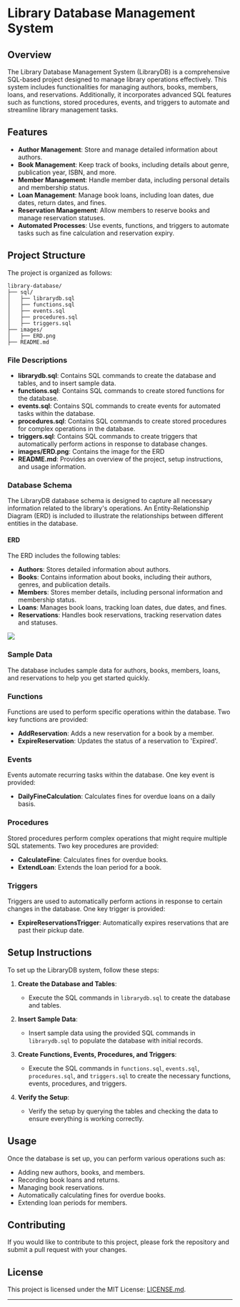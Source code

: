 # Library Database Management System

## Overview

The Library Database Management System (LibraryDB) is a comprehensive SQL-based project designed to manage library 
operations effectively. This system includes functionalities for managing authors, books, members, loans, and 
reservations. Additionally, it incorporates advanced SQL features such as functions, stored procedures, events, 
and triggers to automate and streamline library management tasks.

## Features

- **Author Management**: Store and manage detailed information about authors.
- **Book Management**: Keep track of books, including details about genre, publication year, ISBN, and more.
- **Member Management**: Handle member data, including personal details and membership status.
- **Loan Management**: Manage book loans, including loan dates, due dates, return dates, and fines.
- **Reservation Management**: Allow members to reserve books and manage reservation statuses.
- **Automated Processes**: Use events, functions, and triggers to automate tasks such as fine calculation and reservation expiry.

## Project Structure

The project is organized as follows:

```
library-database/
├── sql/
│   ├── librarydb.sql
│   ├── functions.sql
│   ├── events.sql
│   ├── procedures.sql
│   ├── triggers.sql
├── images/
│   ├── ERD.png
├── README.md
```

### File Descriptions

- **librarydb.sql**: Contains SQL commands to create the database and tables, and to insert sample data.
- **functions.sql**: Contains SQL commands to create stored functions for the database.
- **events.sql**: Contains SQL commands to create events for automated tasks within the database.
- **procedures.sql**: Contains SQL commands to create stored procedures for complex operations in the database.
- **triggers.sql**: Contains SQL commands to create triggers that automatically perform actions in response to database changes.
- **images/ERD.png**: Contains the image for the ERD
- **README.md**: Provides an overview of the project, setup instructions, and usage information.


### Database Schema

The LibraryDB database schema is designed to capture all necessary information related to the library's operations. 
An Entity-Relationship Diagram (ERD) is included to illustrate the relationships between different entities in the 
database.

#### ERD

The ERD includes the following tables:

- **Authors**: Stores detailed information about authors.
- **Books**: Contains information about books, including their authors, genres, and publication details.
- **Members**: Stores member details, including personal information and membership status.
- **Loans**: Manages book loans, tracking loan dates, due dates, and fines.
- **Reservations**: Handles book reservations, tracking reservation dates and statuses.

<img src="https://github.com/mrowurakwarteng/library-management-system/blob/main/images/ERD.png">

### Sample Data

The database includes sample data for authors, books, members, loans, and reservations to help you get started quickly.

### Functions

Functions are used to perform specific operations within the database. Two key functions are provided:

- **AddReservation**: Adds a new reservation for a book by a member.
- **ExpireReservation**: Updates the status of a reservation to 'Expired'.

### Events

Events automate recurring tasks within the database. One key event is provided:

- **DailyFineCalculation**: Calculates fines for overdue loans on a daily basis.

### Procedures

Stored procedures perform complex operations that might require multiple SQL statements. Two key procedures are provided:

- **CalculateFine**: Calculates fines for overdue books.
- **ExtendLoan**: Extends the loan period for a book.

### Triggers

Triggers are used to automatically perform actions in response to certain changes in the database. One key trigger is 
provided:

- **ExpireReservationsTrigger**: Automatically expires reservations that are past their pickup date.

## Setup Instructions

To set up the LibraryDB system, follow these steps:

1. **Create the Database and Tables**:
    - Execute the SQL commands in `librarydb.sql` to create the database and tables.
    
2. **Insert Sample Data**:
    - Insert sample data using the provided SQL commands in `librarydb.sql` to populate the database with initial records.

3. **Create Functions, Events, Procedures, and Triggers**:
    - Execute the SQL commands in `functions.sql`, `events.sql`, `procedures.sql`, and `triggers.sql` to create the necessary 
      functions, events, procedures, and triggers.

4. **Verify the Setup**:
    - Verify the setup by querying the tables and checking the data to ensure everything is working correctly.

## Usage

Once the database is set up, you can perform various operations such as:

- Adding new authors, books, and members.
- Recording book loans and returns.
- Managing book reservations.
- Automatically calculating fines for overdue books.
- Extending loan periods for members.

## Contributing

If you would like to contribute to this project, please fork the repository and submit a pull request with your changes.

## License

This project is licensed under the MIT License: [LICENSE.md](LICENSE.md).

---
